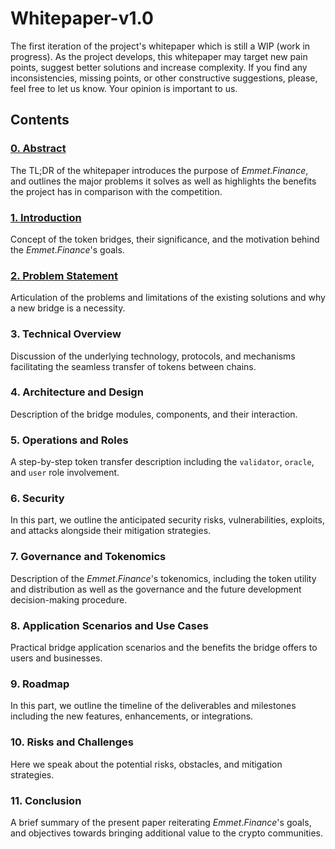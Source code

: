# Whitepaper-v1.0

The first iteration of the project's whitepaper which is still a WIP (work in progress). As the project develops, this whitepaper may target new pain points, suggest better solutions and increase complexity. If you find any inconsistencies, missing points, or other constructive suggestions, please, feel free to let us know. Your opinion is important to us.

## Contents

### [0. Abstract](./chapters/0.Abstract.md)
The TL;DR of the whitepaper introduces the purpose of $Emmet.Finance$, and outlines the major problems it solves as well as highlights the benefits the project has in comparison with the competition.
### [1. Introduction](./chapters/1.Introduction.md)
Concept of the token bridges, their significance, and the motivation behind the $Emmet.Finance$'s goals.
### [2. Problem Statement](./chapters/2.ProblemStatement.md)
Articulation of the problems and limitations of the existing solutions and why a new bridge is a necessity.
### 3. Technical Overview
Discussion of the underlying technology, protocols, and mechanisms facilitating the seamless transfer of tokens between chains.
### 4. Architecture and Design
Description of the bridge modules, components, and their interaction.
### 5. Operations and Roles
A step-by-step token transfer description including the `validator`, `oracle`, and `user` role involvement.
### 6. Security
In this part, we outline the anticipated security risks, vulnerabilities, exploits, and attacks alongside their mitigation strategies.
### 7. Governance and Tokenomics
Description of the $Emmet.Finance$'s tokenomics, including the token utility and distribution as well as the governance and the future development decision-making procedure.
### 8. Application Scenarios and Use Cases
Practical bridge application scenarios and the benefits the bridge offers to users and businesses.
### 9. Roadmap
In this part, we outline the timeline of the deliverables and milestones including the new features, enhancements, or integrations.
### 10. Risks and Challenges
Here we speak about the potential risks, obstacles, and mitigation strategies.
### 11. Conclusion
A brief summary of the present paper reiterating $Emmet.Finance$'s goals, and objectives towards bringing additional value to the crypto communities.
